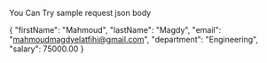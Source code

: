 You Can Try sample request json body

{
    "firstName": "Mahmoud",
    "lastName": "Magdy",
    "email": "mahmoudmagdyelatfihi@gmail.com",
    "department": "Engineering",
    "salary": 75000.00
}
